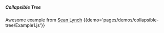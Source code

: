 ##### Collapsible Tree
Awesome example from [Sean Lynch](https://github.com/techniq)
{{demo='pages/demos/collapsible-tree/Example1.js'}}
